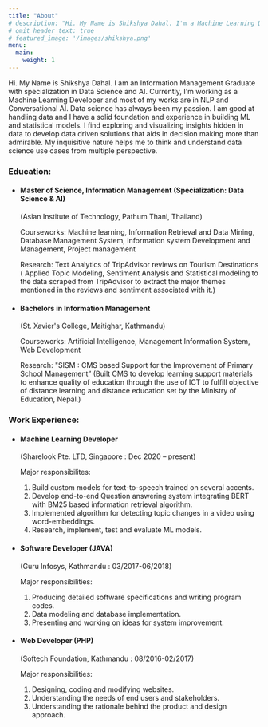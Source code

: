 ```yaml
---
title: "About"
# description: "Hi. My Name is Shikshya Dahal. I'm a Machine Learning Developer. Most of my works are focused on NLP and Conversational AI."
# omit_header_text: true
# featured_image: '/images/shikshya.png'
menu:
  main:
    weight: 1
---
```

<!-- {{< figure src="/images/pp.jpg" >}} -->


Hi. My Name is Shikshya Dahal. I am an Information Management Graduate with specialization in Data Science and AI. Currently, I'm working as a Machine Learning Developer and most of my works are in NLP and Conversational AI. Data science has always been my passion. I am good at handling data and I have a solid foundation and experience in  building ML and statistical models. I find exploring and visualizing insights hidden in data to develop data driven solutions that aids in decision making more than admirable. My inquisitive nature helps me to think and understand data science use cases from multiple perspective.

### Education:

- #### Master of Science, Information Management (Specialization: Data Science & AI) 

  (Asian Institute of Technology, Pathum Thani, Thailand)

  Courseworks: Machine learning, Information Retrieval and Data Mining, Database Management System, Information system Development and Management, Project management

  Research: Text Analytics of TripAdvisor reviews on Tourism Destinations (
             Applied Topic Modeling, Sentiment Analysis and Statistical modeling to the data scraped from TripAdvisor to extract the major themes mentioned in the reviews and sentiment associated with it.)

- #### Bachelors in Information Management

  (St. Xavier's College, Maitighar, Kathmandu)

  Courseworks: Artificial Intelligence, Management Information System, Web Development

  Research: "SISM : CMS based Support for the Improvement of Primary School Management” (Built CMS to develop learning support materials to enhance quality of education through the use of ICT to fulfill objective of distance learning and distance education set by the Ministry of Education, Nepal.)


### Work Experience:

- #### Machine Learning Developer 
  (Sharelook Pte. LTD, Singapore : Dec 2020 – present)

  Major responsibilites:

  1. Build custom models for text-to-speech trained on several accents.
  2. Develop end-to-end Question answering system integrating BERT with BM25 based information retrieval algorithm.
  3. Implemented algorithm for detecting topic changes in a video using word-embeddings.
  4. Research, implement, test and evaluate ML models.

- #### Software Developer (JAVA)
  (Guru Infosys, Kathmandu : 03/2017-06/2018)

  Major responsibilities:

  1. Producing detailed software specifications and writing program codes.
  2. Data modeling and database implementation.
  3. Presenting and working on ideas for system improvement.

- #### Web Developer (PHP)
  (Softech Foundation, Kathmandu : 08/2016-02/2017)

  Major responsibilities:

  1. Designing, coding and modifying websites.
  2. Understanding the needs of end users and stakeholders.
  3. Understanding the rationale behind the product and design approach.


